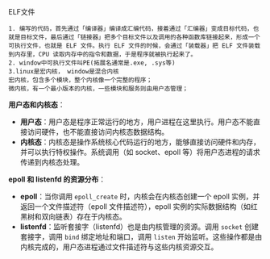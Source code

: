 ELF文件

~~~shell
1. 编写的代码，首先通过「编译器」编译成汇编代码，接着通过「汇编器」变成目标代码，也就是目标文件，最后通过「链接器」把多个目标文件以及调用的各种函数库链接起来，形成一个可执行文件，也就是 ELF 文件。执行 ELF 文件的时候，会通过「装载器」把 ELF 文件装载到内存里，CPU 读取内存中的指令和数据，于是程序就被执行起来了。
2. window中可执行文件叫PE(拓展名通常是.exe, .sys等)
3.linux是宏内核， window是混合内核
宏内核，包含多个模块，整个内核像一个完整的程序；
微内核，有一个最小版本的内核，一些模块和服务则由用户态管理；
~~~

**用户态和内核态**：

- **用户态**：用户态是程序正常运行的地方，用户进程在这里执行。用户态不能直接访问硬件，也不能直接访问内核态数据结构。
- **内核态**：内核态是操作系统核心代码运行的地方，能够直接访问硬件和内存，并可以执行特权操作。系统调用（如 socket、epoll 等）将用户态进程的请求传递到内核态处理。

**epoll 和 listenfd 的资源分布**：

- **epoll**：当你调用 `epoll_create` 时，内核会在内核态创建一个 epoll 实例，并返回一个文件描述符（epoll 文件描述符），epoll 实例的实际数据结构（如红黑树和双向链表）存在于内核态。
- **listenfd**：监听套接字（listenfd）也是由内核管理的资源。调用 `socket` 创建套接字，调用 `bind` 绑定地址和端口，调用 `listen` 开始监听。这些操作都是由内核完成的，用户态进程通过文件描述符与这些内核资源交互。